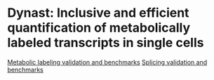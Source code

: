# Dynast: Inclusive and efficient quantification of metabolically labeled transcripts in single cells

[Metabolic labeling validation and benchmarks](./scNT)
[Splicing validation and benchmarks](./velocyto)

